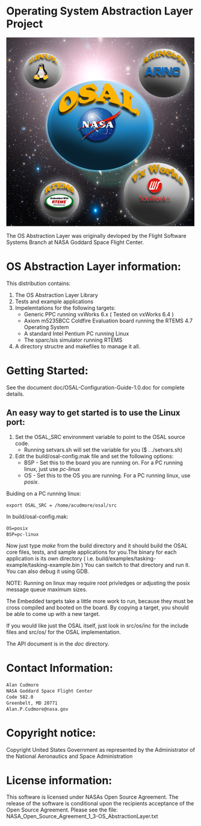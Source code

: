 Operating System Abstraction Layer Project
==========================================

![OSAL Logo by Michael Cudmore](./doc/OSAL-Logo.png)


The OS Abstraction Layer was originally devloped by the Flight Software Systems Branch at NASA Goddard Space Flight Center.

OS Abstraction Layer information:
=================================

This distribution contains:

1. The OS Abstraction Layer Library
2. Tests and example applications
3. Impelemtations for the following targets:
    - Generic PPC running vxWorks 6.x ( Tested on vxWorks 6.4 )
    - Axiom m5235BCC Coldfire Evaluation board running the RTEMS 4.7 Operating System
    - A standard Intel Pentium PC running Linux 
    - The sparc/sis simulator running RTEMS 
4. A directory structre and makefiles to manage it all.

Getting Started:
================

See the document doc/OSAL-Configuration-Guide-1.0.doc for complete details.

An easy way to get started is to use the Linux port:
----------------------------------------------------

1. Set the OSAL_SRC environment variable to point to the OSAL source code. 
     - Running setvars.sh will set the variable for you ($ . ./setvars.sh)
2. Edit the build/osal-config.mak file and set the following options:
     - BSP - Set this to the board you are running on. For a PC running linux, just use *pc-linux* 
     - OS - Set this to the OS you are running. For a PC running linux, use *posix*.

Buiding on a PC running linux:

    export OSAL_SRC = /home/acudmore/osal/src

In build/osal-config.mak:

    OS=posix
    BSP=pc-linux

Now just type *make* from the build directory and it should build the OSAL core files, tests, and sample applications for you.The binary for each application is its own directory ( i.e. build/examples/tasking-example/tasking-example.bin ) You can switch to that directory and run it. You can also debug it using GDB.

NOTE: Running on linux may require root privledges or adjusting the posix message queue maximum sizes. 

The Embedded targets take a little more work to run, because they must be cross compiled and booted on the board. By copying a target, you should be able to come up with a new target.

If you would like just the OSAL itself, just look in src/os/inc for the include files and src/os/<your os here> for the OSAL implementation. 

The API document is in the *doc* directory.

Contact Information: 
====================

    Alan Cudmore
    NASA Goddard Space Flight Center
    Code 582.0
    Greenbelt, MD 20771
    Alan.P.Cudmore@nasa.gov

Copyright notice:
=================

Copyright United States Government as represented by the Administrator of the National Aeronautics and Space Administration

License information:
==================== 

This software is licensed under NASAs Open Source Agreement. The release of the software is conditional upon the recipients acceptance of the Open Source Agreement. Please see the file: NASA_Open_Source_Agreement_1_3-OS_AbstractionLayer.txt

